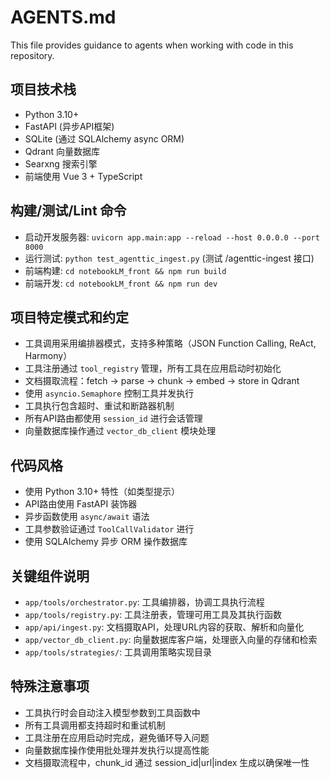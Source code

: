 # AGENTS.md

This file provides guidance to agents when working with code in this repository.

## 项目技术栈
- Python 3.10+
- FastAPI (异步API框架)
- SQLite (通过 SQLAlchemy async ORM)
- Qdrant 向量数据库
- Searxng 搜索引擎
- 前端使用 Vue 3 + TypeScript

## 构建/测试/Lint 命令
- 启动开发服务器: `uvicorn app.main:app --reload --host 0.0.0.0 --port 8000`
- 运行测试: `python test_agenttic_ingest.py` (测试 /agenttic-ingest 接口)
- 前端构建: `cd notebookLM_front && npm run build`
- 前端开发: `cd notebookLM_front && npm run dev`

## 项目特定模式和约定
- 工具调用采用编排器模式，支持多种策略（JSON Function Calling, ReAct, Harmony）
- 工具注册通过 `tool_registry` 管理，所有工具在应用启动时初始化
- 文档摄取流程：fetch → parse → chunk → embed → store in Qdrant
- 使用 `asyncio.Semaphore` 控制工具并发执行
- 工具执行包含超时、重试和断路器机制
- 所有API路由都使用 `session_id` 进行会话管理
- 向量数据库操作通过 `vector_db_client` 模块处理

## 代码风格
- 使用 Python 3.10+ 特性（如类型提示）
- API路由使用 FastAPI 装饰器
- 异步函数使用 `async/await` 语法
- 工具参数验证通过 `ToolCallValidator` 进行
- 使用 SQLAlchemy 异步 ORM 操作数据库

## 关键组件说明
- `app/tools/orchestrator.py`: 工具编排器，协调工具执行流程
- `app/tools/registry.py`: 工具注册表，管理可用工具及其执行函数
- `app/api/ingest.py`: 文档摄取API，处理URL内容的获取、解析和向量化
- `app/vector_db_client.py`: 向量数据库客户端，处理嵌入向量的存储和检索
- `app/tools/strategies/`: 工具调用策略实现目录

## 特殊注意事项
- 工具执行时会自动注入模型参数到工具函数中
- 所有工具调用都支持超时和重试机制
- 工具注册在应用启动时完成，避免循环导入问题
- 向量数据库操作使用批处理并发执行以提高性能
- 文档摄取流程中，chunk_id 通过 session_id|url|index 生成以确保唯一性